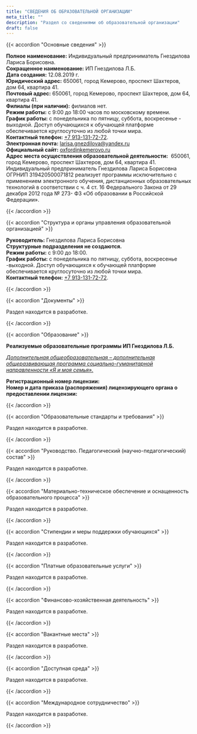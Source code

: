 ```yaml
---
title: "СВЕДЕНИЯ ОБ ОБРАЗОВАТЕЛЬНОЙ ОРГАНИЗАЦИИ"
meta_title: ""
description: "Раздел со сведениями об образовательной организации"
draft: false
---
```


{{< accordion "Основные сведения" >}}

**Полное наименование:** Индивидуальный предприниматель Гнездилова Лариса Борисовна.  
**Сокращенное наименование:** ИП Гнездилова Л.Б.  
**Дата создания:** 12.08.2019 г.  
**Юридический адрес:** 650061, город Кемерово, проспект Шахтеров, дом 64, квартира 41.  
**Почтовый адрес:** 650061, город Кемерово, проспект Шахтеров, дом 64, квартира 41.  
**Филиалы (при наличии):** филиалов нет.  
**Режим работы:** с 9:00 до 18:00 часов по московскому времени.  
**График работы:** с понедельника по пятницу, суббота, воскресенье - выходной. Доступ обучающихся к обучающей платформе обеспечивается круглосуточно из любой точки мира.  
**Контактный телефон:** [+7 913-131-72-72](tel:+79131317272).  
**Электронная почта:** [larisa.gnezdilova@yandex.ru](mailto:larisa.gnezdilova@yandex.ru)  
**Официальный сайт:** [oxfordinkemerovo.ru](https://www.oxfordinkemerovo.ru)  
**Адрес места осуществления образовательной деятельности:**  650061, город Кемерово, проспект Шахтеров, дом 64, квартира 41. Индивидуальный предприниматель Гнездилова Лариса Борисовна ОГРНИП 319420500071812 реализует программы исключительно с применением электронного обучения, дистанционных образовательных технологий в соответствии с ч. 4 ст. 16 Федерального Закона от 29 декабря 2012 года № 273- ФЗ «Об образовании в Российской Федерации».  

{{< /accordion >}}

{{< accordion "Структура и органы управления образовательной организацией" >}}

**Руководитель:** Гнездилова Лариса Борисовна  
**Структурные подразделения не создаются.**  
**Режим работы:** с 9:00 до 18:00.  
**График работы:** с понедельника по пятницу, суббота, воскресенье -выходной. Доступ обучающихся к обучающей платформе обеспечивается круглосуточно из любой точки мира.  
**Контактный телефон:** [+7 913-131-72-72](tel:+79131317272).  

{{< /accordion >}}

{{< accordion "Документы" >}}

Раздел находится в разработке.  

{{< /accordion >}}

{{< accordion "Образование" >}}

**Реализуемые образовательные программы ИП Гнездилова Л.Б.**

[*Дополнительная общеобразовательная – дополнительная общеразвивающая программа социально-гуманитарной направленности «Я и моя семья».*](/programma)

**Регистрационный номер лицензии:**  
**Номер и дата приказа (распоряжения) лицензирующего органа о предоставлении лицензии:**  

{{< /accordion >}}

{{< accordion "Образовательные стандарты и требования" >}}

Раздел находится в разработке.  

{{< /accordion >}}

{{< accordion "Руководство. Педагогический (научно-педагогический) состав" >}}

Раздел находится в разработке.  

{{< /accordion >}}

{{< accordion "Материально-техническое обеспечение и оснащенность образовательного процесса" >}}

Раздел находится в разработке.  

{{< /accordion >}}

{{< accordion "Стипендии и меры поддержки обучающихся" >}}

Раздел находится в разработке.  

{{< /accordion >}}

{{< accordion "Платные образовательные услуги" >}}

Раздел находится в разработке.  

{{< /accordion >}}

{{< accordion "Финансово-хозяйственная деятельность" >}}

Раздел находится в разработке.  

{{< /accordion >}}

{{< accordion "Вакантные места" >}}

Раздел находится в разработке.  

{{< /accordion >}}

{{< accordion "Доступная среда" >}}

Раздел находится в разработке.  

{{< /accordion >}}

{{< accordion "Международное сотрудничество" >}}

Раздел находится в разработке.  

{{< /accordion >}}
